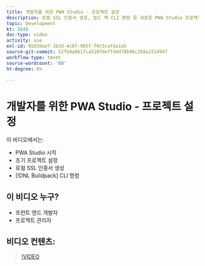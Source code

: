 ```yaml
---
title: 개발자를 위한 PWA Studio - 프로젝트 설정
description: 로컬 SSL 인증서 생성, 빌드 팩 CLI 명령 등 새로운 PWA Studio 프로젝트를 시작합니다.
topic: Development
kt: 5648
doc-type: video
activity: use
exl-id: 92d3dae7-1b3d-4c07-985f-f0c5cafda1a5
source-git-commit: 52fb9a6617ca5107de7fd4d78b96c358a1514947
workflow-type: tm+mt
source-wordcount: '60'
ht-degree: 0%

---
```


# 개발자를 위한 PWA Studio - 프로젝트 설정

이 비디오에서는:

- PWA Studio 시작
- 초기 프로젝트 설정
- 로컬 SSL 인증서 생성
- [!DNL Buildpack] CLI 명령

## 이 비디오 누구?

- 프런트 엔드 개발자
- 프로젝트 관리자

## 비디오 컨텐츠:

>[!VIDEO](https://video.tv.adobe.com/v/35719?quality=12&learn=on)
